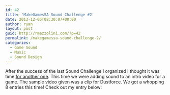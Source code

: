 ```yaml
---
id: 42
title: 'MakeGamesSA Sound Challenge #2'
date: 2013-12-05T08:30:07+00:00
author: ryan
layout: post
guid: http://rmazzolini.com/?p=42
permalink: /makegamessa-sound-challenge-2/
categories:
  - Game Sound
  - Music
  - Sound Design
---
```

After the success of the last Sound Challenge I organized I thought it was time [for another one](http://www.makegamessa.com/discussion/1150/sound-challenge-competition-2-attack-of-the-intro-scene). This time we were adding sound to an intro video for a game. The sample video given was a clip for Dustforce. We got a whopping 8 entries this time! Check out my entry below:

<span class="embed-youtube" style="text-align:center; display: block;"></span>